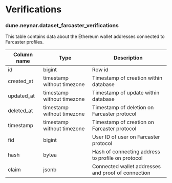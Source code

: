 # Verifications

### **dune.neynar.dataset_farcaster_verifications**

This table contains data about the Ethereum wallet addresses connected to Farcaster profiles.

| **Column name**       | **Type**                           | **Description**                                                          |
|-----------------------|------------------------------------|--------------------------------------------------------------------------|
| id                    | bigint                             | Row id                                                                   |
| created\_at            | timestamp without timezone         | Timestamp of creation within database                                     |
| updated\_at            | timestamp without timezone         | Timestamp of update within database                                       |
| deleted\_at            | timestamp without timezone         | Timestamp of deletion on Farcaster protocol                               |
| timestamp              | timestamp without timezone         | Timestamp of creation on Farcaster protocol                               |
| fid                    | bigint                             | User ID of user on Farcaster protocol                                     |
| hash                   | bytea                              | Hash of connecting address to profile on protocol                         |
| claim                  | jsonb                              | Connected wallet addresses and proof of connection                        |

